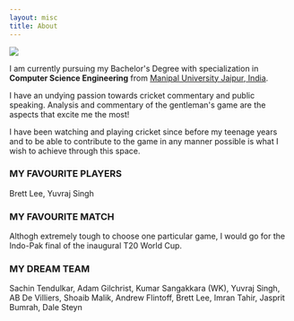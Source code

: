 ```yaml
---
layout: misc
title: About
---
```

<div class="featured-image">
    <img src="{{ site.github.url }}/assets/img/about-me2.jpg">
</div>


I am currently pursuing my Bachelor's Degree with specialization in **Computer Science Engineering** from [Manipal University Jaipur, India](https://jaipur.manipal.edu/). 

I have an undying passion towards cricket commentary and public speaking. Analysis and commentary of the gentleman's game are the aspects that excite me the most!

I have been watching and playing cricket since before my teenage years and to be able to contribute to the game in any manner possible is what I wish to achieve through this space. 

### MY FAVOURITE PLAYERS
Brett Lee, Yuvraj Singh

### MY FAVOURITE MATCH 
Althogh extremely tough to choose one particular game, I would go for the Indo-Pak final of the inaugural T20 World Cup. 

### MY DREAM TEAM
Sachin Tendulkar, Adam Gilchrist, Kumar Sangakkara (WK), Yuvraj Singh, AB De Villiers, Shoaib Malik, Andrew Flintoff, Brett Lee, Imran Tahir, Jasprit Bumrah, Dale Steyn